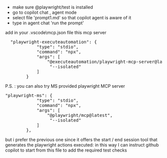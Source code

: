 - make sure @playwright/test is installed 
- go to copilot chat , agent mode 
- select file 'prompt1.md' so that copilot agent is aware of it 
- type in agent chat 'run the prompt'

add in your .vscode\mcp.json file this mcp server
<pre>
  "playwright-executeautomation": {
            "type": "stdio",
            "command": "npx",
            "args": [
                "@executeautomation/playwright-mcp-server@latest",
                 "--isolated"
            ]
        }
</pre>

P.S. : you can also try  MS provided playwright MCP server
<pre>
"playwright-ms": {
            "type": "stdio",
            "command": "npx",
            "args": [
                "@playwright/mcp@latest",
                 "--isolated"
            ]
        },        
</pre>

but i prefer the previous one since it offers the start / end session tool that generates the playwright actions executed: in this way I can instruct github copilot to start from this file to add the required test checks 
